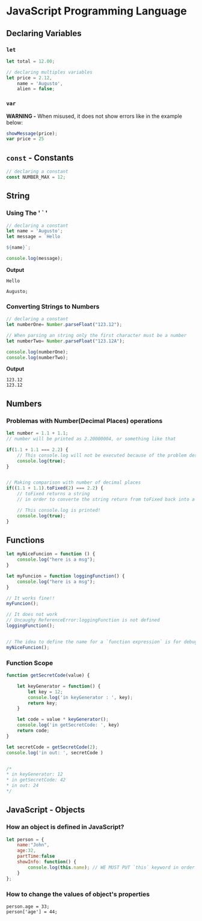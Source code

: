 # JavaScript Programming Language


## Declaring Variables

### `let`
```javascript
let total = 12.00;

// declaring multiples variables
let price = 2.12,
	name = 'Augusto',
	alien = false; 
```

### `var`
**WARNING -** When misused, it does not show errors like in the example below:

```javascript
showMessage(price);
var price = 25
```

## `const`  - Constants

```javascript
// declaring a constant
const NUMBER_MAX = 12;
```

## String

###  Using The  ' ` '
```javascript
// declaring a constant
let name = 'Augusto';
let message = `Hello 

${name}`;

console.log(message);
```

**Output**
```
Hello

Augusto;
```

### Converting Strings to Numbers
```javascript
// declaring a constant
let numberOne= Number.parseFloat("123.12");

// When parsing an string only the first character must be a number
let numberTwo= Number.parseFloat("123.12A");

console.log(numberOne);
console.log(numberTwo);
```

**Output**
```
123.12
123.12
```

## Numbers

### Problemas with Number(Decimal Places) operations
```javascript
let number = 1.1 + 1.1;
// number will be printed as 2.20000004, or something like that

if(1.1 + 1.1 === 2.2) {
	// This console.log will not be executed because of the problem described above
	console.log(true);
}


// Making comparison with number of decimal places
if((1.1 + 1.1).toFixed(2) === 2.2) {
	// toFixed returns a string
	// in order to converte the string return from toFixed back into a a number use the '+'

	// This console.log is printed!
	console.log(true);
}

```

## Functions

```javascript
let myNiceFuncion = function () {
	console.log("here is a msg");
}

let myFuncion = function loggingFunction() {
	console.log("here is a msg");
}

// It works fine!!
myFuncion();

// It does not work
// Uncaughy ReferenceError:loggingFunction is not defined
loggingFunction();


// The idea to define the name for a `function expression` is for debugging purposes
myNiceFuncion(); 
```


### Function Scope
```javascript
function getSecretCode(value) {

	let keyGenerator = function() {
		let key = 12;
		console.log('in keyGenerator : ', key);
		return key;	
	}

	let code = value * keyGenerator();
	console.log('in getSecretCode: ', key)
	return code;
}

let secretCode = getSecretCode(2);
console.log('in out: ', secretCode )


/*
* in keyGenerator: 12
* in getSecretCode: 42
* in out: 24
*/
```

## JavaScript - Objects
### How an object is defined in JavaScript?

```javascript
let person = {
	name:"John",
	age:32,
	partTime:false
	showInfo: function() {
		console.log(this.name); // WE MUST PUT `this` keyword in order to access the object variable
	}
};
```

### How to change the values of object's properties
```
person.age = 33;
person['age'] = 44;
```
